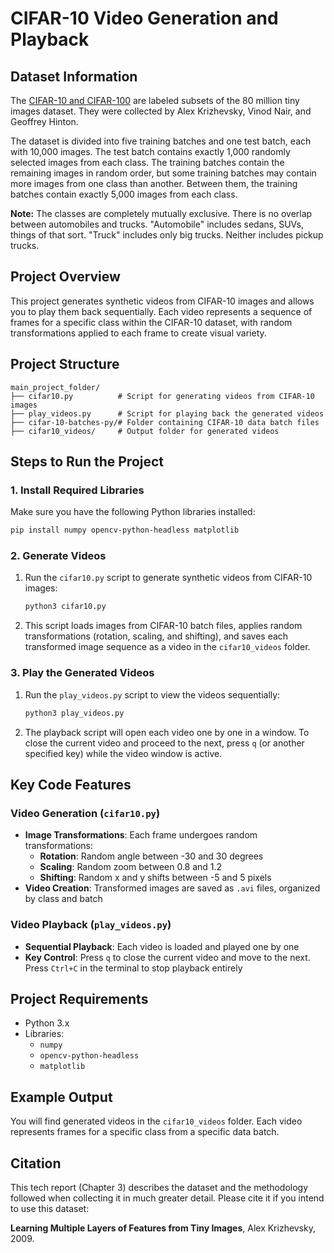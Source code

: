 # CIFAR-10 Video Generation and Playback

## Dataset Information

The [CIFAR-10 and CIFAR-100](https://www.cs.toronto.edu/~kriz/cifar.html) are labeled subsets of the 80 million tiny images dataset. They were collected by Alex Krizhevsky, Vinod Nair, and Geoffrey Hinton.

The dataset is divided into five training batches and one test batch, each with 10,000 images. The test batch contains exactly 1,000 randomly selected images from each class. The training batches contain the remaining images in random order, but some training batches may contain more images from one class than another. Between them, the training batches contain exactly 5,000 images from each class.

**Note:** The classes are completely mutually exclusive. There is no overlap between automobiles and trucks. "Automobile" includes sedans, SUVs, things of that sort. "Truck" includes only big trucks. Neither includes pickup trucks.

## Project Overview

This project generates synthetic videos from CIFAR-10 images and allows you to play them back sequentially. Each video represents a sequence of frames for a specific class within the CIFAR-10 dataset, with random transformations applied to each frame to create visual variety.

## Project Structure

```
main_project_folder/
├── cifar10.py          # Script for generating videos from CIFAR-10 images
├── play_videos.py      # Script for playing back the generated videos
├── cifar-10-batches-py/# Folder containing CIFAR-10 data batch files
├── cifar10_videos/     # Output folder for generated videos
```

## Steps to Run the Project

### 1. Install Required Libraries

Make sure you have the following Python libraries installed:

```bash
pip install numpy opencv-python-headless matplotlib
```

### 2. Generate Videos

1. Run the `cifar10.py` script to generate synthetic videos from CIFAR-10 images:
   ```bash
   python3 cifar10.py
   ```
2. This script loads images from CIFAR-10 batch files, applies random transformations (rotation, scaling, and shifting), and saves each transformed image sequence as a video in the `cifar10_videos` folder.

### 3. Play the Generated Videos

1. Run the `play_videos.py` script to view the videos sequentially:
   ```bash
   python3 play_videos.py
   ```
2. The playback script will open each video one by one in a window. To close the current video and proceed to the next, press `q` (or another specified key) while the video window is active.

## Key Code Features

### Video Generation (`cifar10.py`)

- **Image Transformations**: Each frame undergoes random transformations:
  - **Rotation**: Random angle between -30 and 30 degrees
  - **Scaling**: Random zoom between 0.8 and 1.2
  - **Shifting**: Random x and y shifts between -5 and 5 pixels
- **Video Creation**: Transformed images are saved as `.avi` files, organized by class and batch

### Video Playback (`play_videos.py`)

- **Sequential Playback**: Each video is loaded and played one by one
- **Key Control**: Press `q` to close the current video and move to the next. Press `Ctrl+C` in the terminal to stop playback entirely

## Project Requirements

- Python 3.x
- Libraries:
  - `numpy`
  - `opencv-python-headless`
  - `matplotlib`

## Example Output

You will find generated videos in the `cifar10_videos` folder. Each video represents frames for a specific class from a specific data batch.

## Citation

This tech report (Chapter 3) describes the dataset and the methodology followed when collecting it in much greater detail. Please cite it if you intend to use this dataset:

**Learning Multiple Layers of Features from Tiny Images**, Alex Krizhevsky, 2009.
